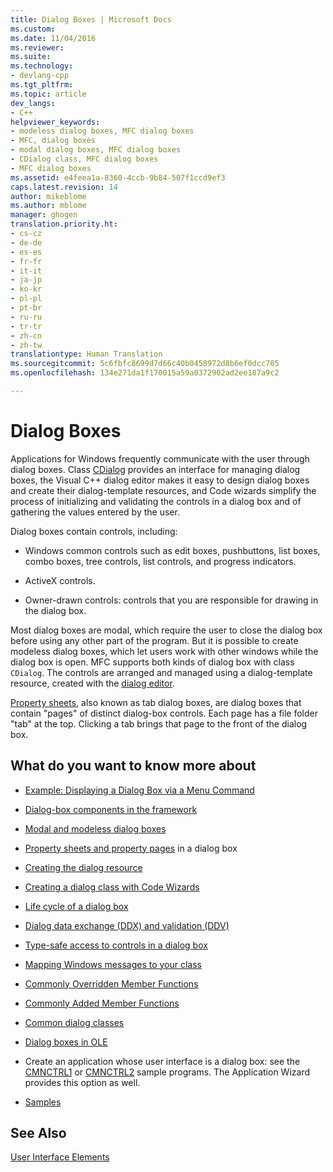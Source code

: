 ```yaml
---
title: Dialog Boxes | Microsoft Docs
ms.custom: 
ms.date: 11/04/2016
ms.reviewer: 
ms.suite: 
ms.technology:
- devlang-cpp
ms.tgt_pltfrm: 
ms.topic: article
dev_langs:
- C++
helpviewer_keywords:
- modeless dialog boxes, MFC dialog boxes
- MFC, dialog boxes
- modal dialog boxes, MFC dialog boxes
- CDialog class, MFC dialog boxes
- MFC dialog boxes
ms.assetid: e4feea1a-8360-4ccb-9b84-507f1ccd9ef3
caps.latest.revision: 14
author: mikeblome
ms.author: mblome
manager: ghogen
translation.priority.ht:
- cs-cz
- de-de
- es-es
- fr-fr
- it-it
- ja-jp
- ko-kr
- pl-pl
- pt-br
- ru-ru
- tr-tr
- zh-cn
- zh-tw
translationtype: Human Translation
ms.sourcegitcommit: 5c6fbfc8699d7d66c40b0458972d8b6ef0dcc705
ms.openlocfilehash: 134e271da1f170015a59a0372902ad2ee187a9c2

---
```

# Dialog Boxes
Applications for Windows frequently communicate with the user through dialog boxes. Class [CDialog](../mfc/reference/cdialog-class.md) provides an interface for managing dialog boxes, the Visual C++ dialog editor makes it easy to design dialog boxes and create their dialog-template resources, and Code wizards simplify the process of initializing and validating the controls in a dialog box and of gathering the values entered by the user.  
  
 Dialog boxes contain controls, including:  
  
-   Windows common controls such as edit boxes, pushbuttons, list boxes, combo boxes, tree controls, list controls, and progress indicators.  
  
-   ActiveX controls.  
  
-   Owner-drawn controls: controls that you are responsible for drawing in the dialog box.  
  
 Most dialog boxes are modal, which require the user to close the dialog box before using any other part of the program. But it is possible to create modeless dialog boxes, which let users work with other windows while the dialog box is open. MFC supports both kinds of dialog box with class `CDialog`. The controls are arranged and managed using a dialog-template resource, created with the [dialog editor](../mfc/dialog-editor.md).  
  
 [Property sheets](../mfc/property-sheets-mfc.md), also known as tab dialog boxes, are dialog boxes that contain "pages" of distinct dialog-box controls. Each page has a file folder "tab" at the top. Clicking a tab brings that page to the front of the dialog box.  
  
## What do you want to know more about  
  
-   [Example: Displaying a Dialog Box via a Menu Command](../mfc/example-displaying-a-dialog-box-via-a-menu-command.md)  
  
-   [Dialog-box components in the framework](../mfc/dialog-box-components-in-the-framework.md)  
  
-   [Modal and modeless dialog boxes](../mfc/modal-and-modeless-dialog-boxes.md)  
  
-   [Property sheets and property pages](../mfc/property-sheets-and-property-pages-mfc.md) in a dialog box  
  
-   [Creating the dialog resource](../mfc/creating-the-dialog-resource.md)  
  
-   [Creating a dialog class with Code Wizards](../mfc/creating-a-dialog-class-with-code-wizards.md)  
  
-   [Life cycle of a dialog box](../mfc/life-cycle-of-a-dialog-box.md)  
  
-   [Dialog data exchange (DDX) and validation (DDV)](../mfc/dialog-data-exchange-and-validation.md)  
  
-   [Type-safe access to controls in a dialog box](../mfc/type-safe-access-to-controls-in-a-dialog-box.md)  
  
-   [Mapping Windows messages to your class](../mfc/mapping-windows-messages-to-your-class.md)  
  
-   [Commonly Overridden Member Functions](../mfc/commonly-overridden-member-functions.md)  
  
-   [Commonly Added Member Functions](../mfc/commonly-added-member-functions.md)  
  
-   [Common dialog classes](../mfc/common-dialog-classes.md)  
  
-   [Dialog boxes in OLE](../mfc/dialog-boxes-in-ole.md)  
  
-   Create an application whose user interface is a dialog box: see the [CMNCTRL1](../visual-cpp-samples.md) or [CMNCTRL2](../visual-cpp-samples.md) sample programs. The Application Wizard provides this option as well.  
  
-   [Samples](../mfc/dialog-sample-list.md)  
  
## See Also  
 [User Interface Elements](../mfc/user-interface-elements-mfc.md)



<!--HONumber=Jan17_HO2-->


